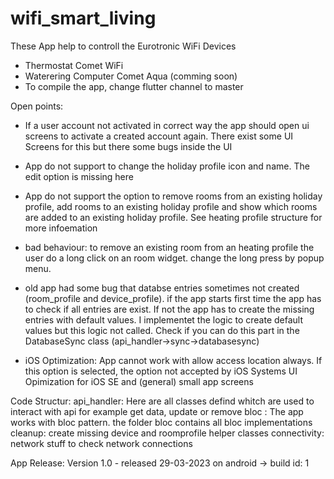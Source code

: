 # wifi_smart_living

These App help to controll the Eurotronic WiFi Devices
- Thermostat Comet WiFi
- Waterering Computer Comet Aqua (comming soon)
- To compile the app, change flutter channel to master

Open points:
- If a user account not activated in correct way the app should open ui screens to activate a created account again. There exist some UI Screens for this but there some  bugs inside the UI 
- App do not support to change the holiday profile icon and name. The edit option is missing here
- App do not support the option to remove rooms from an existing holiday profile, add rooms to an existing holiday profile and show which rooms are added to an existing holiday profile. See heating profile structure for more infoemation 
- bad behaviour: to remove an existing room from an heating profile the user do a long click on an room widget. change the long press by popup menu.
- old app had some bug that databse entries sometimes not created (room_profile and device_profile). if the app starts first time the app has to check if all entries are exist. If not the app has to create the missing entries with default values. I implementet the logic to create default values but this logic not called. Check if you can do this part in the DatabaseSync class (api_handler->sync->databasesync)

- iOS Optimization:
App cannot work with allow access location always. If this option is selected, the option not accepted by iOS Systems
UI Opimization for iOS SE and (general) small app screens

Code Structur:
api_handler: Here are all classes defind whitch are used to interact with api for example get data, update or remove
bloc : The app works with bloc pattern. the folder bloc contains all bloc implementations
cleanup: create missing device and roomprofile helper classes
connectivity: network stuff to check network connections 

App Release:
Version 1.0 - released 29-03-2023 on android -> build id: 1